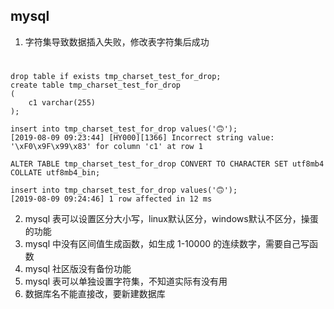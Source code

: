 ## mysql

1. 字符集导致数据插入失败，修改表字符集后成功
#

    drop table if exists tmp_charset_test_for_drop;
    create table tmp_charset_test_for_drop
    (
        c1 varchar(255)
    );

    insert into tmp_charset_test_for_drop values('🙃');
    [2019-08-09 09:23:44] [HY000][1366] Incorrect string value: '\xF0\x9F\x99\x83' for column 'c1' at row 1

    ALTER TABLE tmp_charset_test_for_drop CONVERT TO CHARACTER SET utf8mb4 COLLATE utf8mb4_bin;

    insert into tmp_charset_test_for_drop values('🙃');
    [2019-08-09 09:24:46] 1 row affected in 12 ms


2. mysql 表可以设置区分大小写，linux默认区分，windows默认不区分，操蛋的功能
3. mysql 中没有区间值生成函数，如生成 1-10000 的连续数字，需要自己写函数
4. mysql 社区版没有备份功能
5. mysql 表可以单独设置字符集，不知道实际有没有用
6. 数据库名不能直接改，要新建数据库
